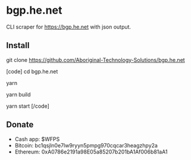 # bgp.he.net
CLI scraper for https://bgp.he.net with json output.


## Install
git clone https://github.com/Aboriginal-Technology-Solutions/bgp.he.net

[code]
cd bgp.he.net

yarn

yarn build

yarn start
[/code]

## Donate

- Cash app: $WFPS
- Bitcoin:  bc1qsjln0e7lw9ryyn5pmpg970cqcar3heagzhpy2a
- Ethereum: 0xA0786e2191a98E05a85207b201bA1Af006b81aA1
